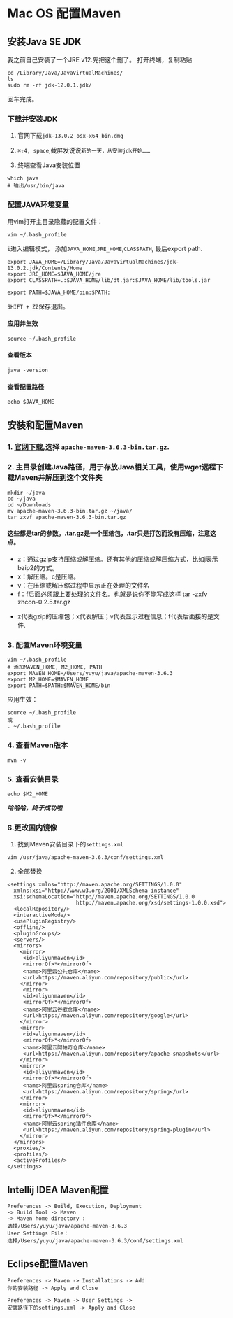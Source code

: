 # Mac OS 配置Maven


## 安装Java SE JDK

我之前自己安装了一个JRE v12.先把这个删了。
打开终端，复制粘贴
```
cd /Library/Java/JavaVirtualMachines/
ls
sudo rm -rf jdk-12.0.1.jdk/
```
回车完成。

### 下载并安装JDK

1. 官网下载`jdk-13.0.2_osx-x64_bin.dmg`

2. `⌘⇧4, space`,截屏发说说`新的一天，从安装jdk开始……`.

3. 终端查看Java安装位置
```
which java
# 输出/usr/bin/java
```

### 配置JAVA环境变量
用vim打开主目录隐藏的配置文件：
```
vim ~/.bash_profile
```
`i`进入编辑模式，
添加`JAVA_HOME`,`JRE_HOME`,`CLASSPATH`, 最后export path.
```
export JAVA_HOME=/Library/Java/JavaVirtualMachines/jdk-13.0.2.jdk/Contents/Home
export JRE_HOME=$JAVA_HOME/jre
export CLASSPATH=.:$JAVA_HOME/lib/dt.jar:$JAVA_HOME/lib/tools.jar

export PATH=$JAVA_HOME/bin:$PATH:
```
`SHIFT + ZZ`保存退出。
#### 应用并生效
```
source ~/.bash_profile
```
#### 查看版本
```
java -version
```
#### 查看配置路径
```
echo $JAVA_HOME
```


## 安装和配置Maven

### 1. [官网下载](http://maven.apache.org/download.cgi),选择  `apache-maven-3.6.3-bin.tar.gz`.

### 2. 主目录创建Java路径，用于存放Java相关工具，使用wget远程下载Maven并解压到这个文件夹
```
mkdir ~/java
cd ~/java
cd ~/Downloads
mv apache-maven-3.6.3-bin.tar.gz ~/java/
tar zxvf apache-maven-3.6.3-bin.tar.gz
```
#### 这些都是tar的参数。.tar.gz是一个压缩包，.tar只是打包而没有压缩，注意这点。
- z：通过gzip支持压缩或解压缩。还有其他的压缩或解压缩方式，比如j表示bzip2的方式。
- x：解压缩。c是压缩。 
- v：在压缩或解压缩过程中显示正在处理的文件名
- f：f后面必须跟上要处理的文件名。也就是说你不能写成这样 tar -zxfv zhcon-0.2.5.tar.gz 
+ z代表gzip的压缩包；x代表解压；v代表显示过程信息；f代表后面接的是文件.

### 3. 配置Maven环境变量
```
vim ~/.bash_profile
# 添加MAVEN_HOME, M2_HOME, PATH
export MAVEN_HOME=/Users/yuyu/java/apache-maven-3.6.3
export M2_HOME=$MAVEN_HOME
export PATH=$PATH:$MAVEN_HOME/bin
```
应用生效：
```
source ~/.bash_profile
或
. ~/.bash_profile
```
### 4. 查看Maven版本
```
mvn -v
```
### 5. 查看安装目录
```
echo $M2_HOME
```

***哈哈哈，终于成功啦***

### 6.更改国内镜像
1. 找到Maven安装目录下的`settings.xml`
```
vim /usr/java/apache-maven-3.6.3/conf/settings.xml
```
2. 全部替换
```
<settings xmlns="http://maven.apache.org/SETTINGS/1.0.0"
  xmlns:xsi="http://www.w3.org/2001/XMLSchema-instance"
  xsi:schemaLocation="http://maven.apache.org/SETTINGS/1.0.0
                      http://maven.apache.org/xsd/settings-1.0.0.xsd">
  <localRepository/>
  <interactiveMode/>
  <usePluginRegistry/>
  <offline/>
  <pluginGroups/>
  <servers/>
  <mirrors>
    <mirror>
     <id>aliyunmaven</id>
     <mirrorOf>*</mirrorOf>
     <name>阿里云公共仓库</name>
     <url>https://maven.aliyun.com/repository/public</url>
    </mirror>
     <mirror>
     <id>aliyunmaven</id>
     <mirrorOf>*</mirrorOf>
     <name>阿里云谷歌仓库</name>
     <url>https://maven.aliyun.com/repository/google</url>
    </mirror>
    <mirror>
     <id>aliyunmaven</id>
     <mirrorOf>*</mirrorOf>
     <name>阿里云阿帕奇仓库</name>
     <url>https://maven.aliyun.com/repository/apache-snapshots</url>
    </mirror>
    <mirror>
     <id>aliyunmaven</id>
     <mirrorOf>*</mirrorOf>
     <name>阿里云spring仓库</name>
     <url>https://maven.aliyun.com/repository/spring</url>
    </mirror>
    <mirror>
     <id>aliyunmaven</id>
     <mirrorOf>*</mirrorOf>
     <name>阿里云spring插件仓库</name>
     <url>https://maven.aliyun.com/repository/spring-plugin</url>
    </mirror>
  </mirrors>
  <proxies/>
  <profiles/>
  <activeProfiles/>
</settings>
```


## Intellij IDEA Maven配置
```
Preferences -> Build, Execution, Deployment 
-> Build Tool -> Maven 
-> Maven home directory : 
选择/Users/yuyu/java/apache-maven-3.6.3
User Settings File： 
选择/Users/yuyu/java/apache-maven-3.6.3/conf/settings.xml
```

## Eclipse配置Maven
```
Preferences -> Maven -> Installations -> Add
你的安装路径 -> Apply and Close

Preferences -> Maven -> User Settings ->
安装路径下的settings.xml -> Apply and Close
```




















